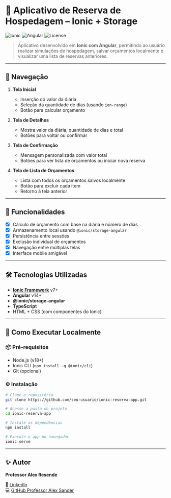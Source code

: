 # 📱 Aplicativo de Reserva de Hospedagem – Ionic + Storage

![Ionic](https://img.shields.io/badge/Ionic-Framework-blue)
![Angular](https://img.shields.io/badge/Angular-v14-red)
![License](https://img.shields.io/badge/license-MIT-green)

> Aplicativo desenvolvido em **Ionic com Angular**, permitindo ao usuário realizar simulações de hospedagem, salvar orçamentos localmente e visualizar uma lista de reservas anteriores.

---

## 🧭 Navegação

1. **Tela Inicial**
   - Inserção do valor da diária
   - Seleção da quantidade de dias (usando `ion-range`)
   - Botão para calcular orçamento

2. **Tela de Detalhes**
   - Mostra valor da diária, quantidade de dias e total
   - Botões para voltar ou confirmar

3. **Tela de Confirmação**
   - Mensagem personalizada com valor total
   - Botões para ver lista de orçamentos ou iniciar nova reserva

4. **Tela de Lista de Orçamentos**
   - Lista com todos os orçamentos salvos localmente
   - Botão para excluir cada item
   - Retorno à tela anterior

---

## 🧪 Funcionalidades

- [x] Cálculo de orçamento com base na diária e número de dias
- [x] Armazenamento local usando `@ionic/storage-angular`
- [x] Persistência entre sessões
- [x] Exclusão individual de orçamentos
- [x] Navegação entre múltiplas telas
- [x] Interface mobile amigável

---

## 🛠 Tecnologias Utilizadas

- **[Ionic Framework](https://ionicframework.com/)** v7+
- **Angular** v14+
- **@ionic/storage-angular**
- **TypeScript**
- HTML + CSS (com componentes do Ionic)

---

## 🚀 Como Executar Localmente

### 📦 Pré-requisitos

- Node.js (v18+)
- Ionic CLI (`npm install -g @ionic/cli`)
- Git (opcional)

### ⚙️ Instalação

```bash
# Clone o repositório
git clone https://github.com/seu-usuario/ionic-reserva-app.git

# Acesse a pasta do projeto
cd ionic-reserva-app

# Instale as dependências
npm install

# Execute o app no navegador
ionic serve
```
---
## ✨ Autor

**Professor Alex Resende**  
  
🔗 [LinkedIn](https://linkedin.com/in/alexsanderresende)  
💻 [GitHub Professor Alex Sander](https://github.com/profalexresende)

